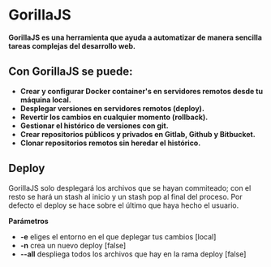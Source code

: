 # GorillaJS
**GorillaJS es una herramienta que ayuda a automatizar de manera sencilla tareas complejas del desarrollo web.**

## Con GorillaJS se puede:
* **Crear y configurar Docker container's en servidores remotos desde tu máquina local.**
* **Desplegar versiones en servidores remotos (deploy).**
* **Revertir los cambios en cualquier momento (rollback).**
* **Gestionar el histórico de versiones con git.**
* **Crear repositorios públicos y privados en Gitlab, Github y Bitbucket.**
* **Clonar repositorios remotos sin heredar el histórico.**




## Deploy
GorillaJS solo desplegará los archivos que se hayan commiteado; con el resto se hará un stash al inicio y un stash pop al final del proceso.
Por defecto el deploy se hace sobre el último que haya hecho el usuario.

**Parámetros**
* **-e** eliges el entorno en el que deplegar tus cambios [local]
* **-n** crea un nuevo deploy [false]
* **--all** despliega todos los archivos que hay en la rama deploy [false]
